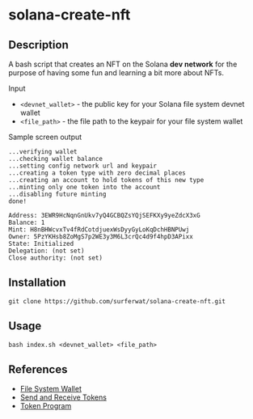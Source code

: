 # solana-create-nft
## Description
A bash script that creates an NFT on the Solana **dev network** for the purpose of having some 
fun and learning a bit more about NFTs.

Input
* `<devnet_wallet>` - the public key for your Solana file system devnet wallet
* `<file_path>` - the file path to the keypair for your file system wallet

Sample screen output
```
...verifying wallet
...checking wallet balance
...setting config network url and keypair
...creating a token type with zero decimal places
...creating an account to hold tokens of this new type
...minting only one token into the account
...disabling future minting
done!

Address: 3EWR9HcNqnGnUkv7yQ4GCBQZsYQjSEFKXy9yeZdcX3xG
Balance: 1
Mint: H8nBHWcvxTv4fRdCotdjuexWsDyyGyLoKqDchHBNPUwj
Owner: 5PzYKHsb8ZoMgS7p2WE3y3M6L3crQc4d9f4hpD3APixx
State: Initialized
Delegation: (not set)
Close authority: (not set)
```

## Installation
```
git clone https://github.com/surferwat/solana-create-nft.git
```
## Usage
```
bash index.sh <devnet_wallet> <file_path>
```
## References
* [File System Wallet](https://docs.solana.com/wallet-guide/file-system-wallet)
* [Send and Receive Tokens](https://docs.solana.com/cli/transfer-tokens)
* [Token Program](https://spl.solana.com/token)

